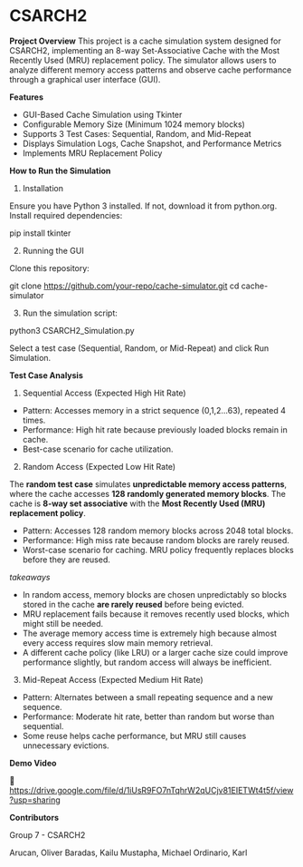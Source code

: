 # CSARCH2

**Project Overview**
This project is a cache simulation system designed for CSARCH2, implementing an 8-way Set-Associative Cache with the Most Recently Used (MRU) replacement policy. The simulator allows users to analyze different memory access patterns and observe cache performance through a graphical user interface (GUI).

**Features**

* GUI-Based Cache Simulation using Tkinter
*  Configurable Memory Size (Minimum 1024 memory blocks)
* Supports 3 Test Cases: Sequential, Random, and Mid-Repeat
* Displays Simulation Logs, Cache Snapshot, and Performance Metrics
* Implements MRU Replacement Policy

**How to Run the Simulation**

 1. Installation

Ensure you have Python 3 installed. If not, download it from python.org. Install required dependencies:

pip install tkinter

 2. Running the GUI

Clone this repository:

git clone https://github.com/your-repo/cache-simulator.git
cd cache-simulator

3. Run the simulation script:

python3 CSARCH2_Simulation.py

Select a test case (Sequential, Random, or Mid-Repeat) and click Run Simulation.


**Test Case Analysis**

1. Sequential Access (Expected High Hit Rate)

* Pattern: Accesses memory in a strict sequence (0,1,2...63), repeated 4 times.
* Performance: High hit rate because previously loaded blocks remain in cache.
* Best-case scenario for cache utilization.

2. Random Access (Expected Low Hit Rate)

The **random test case** simulates **unpredictable memory access patterns**, where the cache accesses **128 randomly generated memory blocks**. The cache is **8-way set associative** with the **Most Recently Used (MRU) replacement policy**.  

* Pattern: Accesses 128 random memory blocks across 2048 total blocks.
* Performance: High miss rate because random blocks are rarely reused.
* Worst-case scenario for caching. MRU policy frequently replaces blocks before they are reused.

_takeaways_
* In random access, memory blocks are chosen unpredictably so blocks stored in the cache **are rarely reused** before being evicted.  
* MRU replacement fails because it removes recently used blocks, which might still be needed.
* The average memory access time is extremely high because almost every access requires slow main memory retrieval.
* A different cache policy (like LRU) or a larger cache size could improve performance slightly, but random access will always be inefficient.  

3. Mid-Repeat Access (Expected Medium Hit Rate)

* Pattern: Alternates between a small repeating sequence and a new sequence.
* Performance: Moderate hit rate, better than random but worse than sequential.
* Some reuse helps cache performance, but MRU still causes unnecessary evictions.


**Demo Video**

📌 https://drive.google.com/file/d/1iUsR9FO7nTqhrW2qUCjv81EIETWt4t5f/view?usp=sharing

**Contributors**

Group 7 - CSARCH2


Arucan, Oliver
Baradas, Kailu
Mustapha, Michael
Ordinario, Karl

